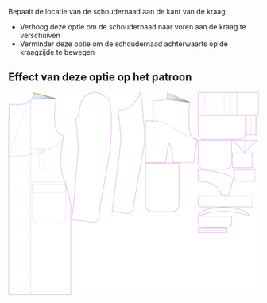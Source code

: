 ---
---

Bepaalt de locatie van de schoudernaad aan de kant van de kraag.

- Verhoog deze optie om de schoudernaad naar voren aan de kraag te verschuiven
- Verminder deze optie om de schoudernaad achterwaarts op de kraagzijde te bewegen



## Effect van deze optie op het patroon
![Deze afbeelding toont het effect van deze optie door meerdere varianten die een andere waarde hebben voor deze optie te vervangen](carlton_s3collar_sample.svg "Effect van deze optie op het patroon")